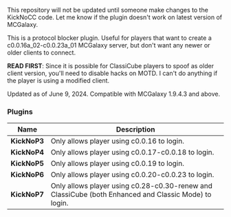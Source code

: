 This repository will not be updated until someone make changes to the KickNoCC code. Let me know if the plugin doesn't work on latest version of MCGalaxy.

This is a protocol blocker plugin. Useful for players that want to create a c0.0.16a_02-c0.0.23a_01 MCGalaxy server, but don't want any newer or older clients to connect.

**READ FIRST**: Since it is possible for ClassiCube players to spoof as older client version, you'll need to disable hacks on MOTD. I can't do anything if the player is using a modified client.

Updated as of June 9, 2024. Compatible with MCGalaxy 1.9.4.3 and above.

### Plugins
| Name | Description |
| ------------- | -----|
|  **KickNoP3** | 	Only allows player using c0.0.16 to login.
|  **KickNoP4** | 	Only allows player using c0.0.17-c0.0.18 to login.
|  **KickNoP5** | 	Only allows player using c0.0.19 to login.
|  **KickNoP6** | 	Only allows player using c0.0.20-c0.0.23 to login.
|  **KickNoP7** | 	Only allows player using c0.28-c0.30-renew and ClassiCube (both Enhanced and Classic Mode) to login.
